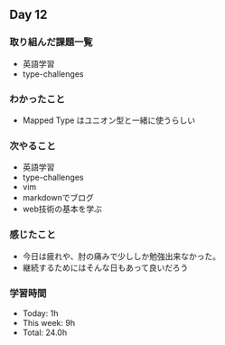 ## Day 12

### 取り組んだ課題一覧
- 英語学習
- type-challenges

### わかったこと
- Mapped Type はユニオン型と一緒に使うらしい

### 次やること
- 英語学習
- type-challenges
- vim
- markdownでブログ
- web技術の基本を学ぶ

### 感じたこと
- 今日は疲れや、肘の痛みで少ししか勉強出来なかった。
- 継続するためにはそんな日もあって良いだろう

### 学習時間
- Today: 1h
- This week: 9h
- Total: 24.0h  
